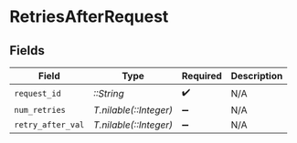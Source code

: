 # RetriesAfterRequest


## Fields

| Field                  | Type                   | Required               | Description            |
| ---------------------- | ---------------------- | ---------------------- | ---------------------- |
| `request_id`           | *::String*             | :heavy_check_mark:     | N/A                    |
| `num_retries`          | *T.nilable(::Integer)* | :heavy_minus_sign:     | N/A                    |
| `retry_after_val`      | *T.nilable(::Integer)* | :heavy_minus_sign:     | N/A                    |
